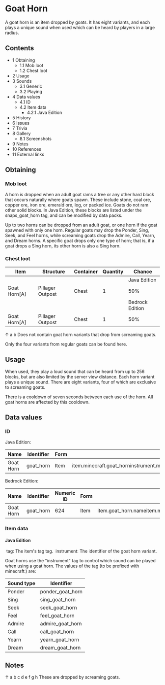 # Goat Horn
A goat horn is an item dropped by goats. It has eight variants, and each plays a unique sound when used which can be heard by players in a large radius.

## Contents
- 1 Obtaining
	- 1.1 Mob loot
	- 1.2 Chest loot
- 2 Usage
- 3 Sounds
	- 3.1 Generic
	- 3.2 Playing
- 4 Data values
	- 4.1 ID
	- 4.2 Item data
		- 4.2.1 Java Edition
- 5 History
- 6 Issues
- 7 Trivia
- 8 Gallery
	- 8.1 Screenshots
- 9 Notes
- 10 References
- 11 External links

## Obtaining
### Mob loot
A horn is dropped when an adult goat rams a tree or any other hard block that occurs naturally where goats spawn. These include stone, coal ore, copper ore, iron ore, emerald ore, log, or packed ice. Goats do not ram other solid blocks. In Java Edition, these blocks are listed under the snaps_goat_horn tag, and can be modified by data packs.

Up to two horns can be dropped from an adult goat, or one horn if the goat spawned with only one horn. Regular goats may drop the Ponder, Sing, Seek, and Feel horns, while screaming goats drop the Admire, Call, Yearn, and Dream horns. A specific goat drops only one type of horn; that is, if a goat drops a Sing horn, its other horn is also a Sing horn.

### Chest loot
| Item         | Structure        | Container | Quantity | Chance          |
|--------------|------------------|-----------|----------|-----------------|
|              |                  |           |          | Java Edition    |
| Goat Horn[A] | Pillager Outpost | Chest     | 1        | 50%             |
|              |                  |           |          | Bedrock Edition |
| Goat Horn[A] | Pillager Outpost | Chest     | 1        | 50%             |


↑ a b Does not contain goat horn variants that drop from screaming goats.


Only the four variants from regular goats can be found here.

## Usage
When used, they play a loud sound that can be heard from up to 256 blocks, but are also limited by the server view distance. Each horn variant plays a unique sound. There are eight variants, four of which are exclusive to screaming goats.

There is a cooldown of seven seconds between each use of the horn. All goat horns are affected by this cooldown.

## Data values
### ID
Java Edition:

| Name      | Identifier | Form | Translation key                                                                                                                                                                                                                                                                                                        |
|-----------|------------|------|------------------------------------------------------------------------------------------------------------------------------------------------------------------------------------------------------------------------------------------------------------------------------------------------------------------------|
| Goat Horn | goat_horn  | Item | item.minecraft.goat_horninstrument.minecraft.ponder_goat_horninstrument.minecraft.sing_goat_horninstrument.minecraft.seek_goat_horninstrument.minecraft.feel_goat_horninstrument.minecraft.admire_goat_horninstrument.minecraft.call_goat_horninstrument.minecraft.yearn_goat_horninstrument.minecraft.dream_goat_horn |

Bedrock Edition:

| Name      | Identifier | Numeric ID | Form | Translation key                                                                                                                                                                                                                                                                     |
|-----------|------------|------------|------|-------------------------------------------------------------------------------------------------------------------------------------------------------------------------------------------------------------------------------------------------------------------------------------|
| Goat Horn | goat_horn  | 624        | Item | item.goat_horn.nameitem.minecraft.goat_horn.sound.0item.minecraft.goat_horn.sound.1item.minecraft.goat_horn.sound.2item.minecraft.goat_horn.sound.3item.minecraft.goat_horn.sound.4item.minecraft.goat_horn.sound.5item.minecraft.goat_horn.sound.6item.minecraft.goat_horn.sound.7 |

### Item data
#### Java Edition

 tag: The item's tag tag.
 instrument: The identifier of the goat horn variant.

Goat horns use the "instrument" tag to control which sound can be played when using a goat horn. The values of the tag (to be prefixed with minecraft:) are:

| Sound type | Identifier       |
|------------|------------------|
| Ponder     | ponder_goat_horn |
| Sing       | sing_goat_horn   |
| Seek       | seek_goat_horn   |
| Feel       | feel_goat_horn   |
| Admire     | admire_goat_horn |
| Call       | call_goat_horn   |
| Yearn      | yearn_goat_horn  |
| Dream      | dream_goat_horn  |

## Notes

↑ a b c d e f g h These are dropped by screaming goats.


